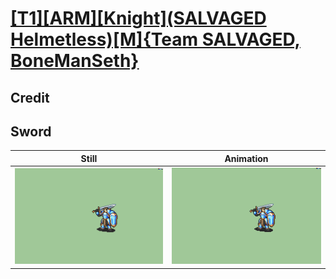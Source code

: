 # [\[T1\]\[ARM\]\[Knight\]\(SALVAGED Helmetless\)\[M\]{Team SALVAGED, BoneManSeth}](../)

## Credit


	
## Sword

| Still | Animation |
| :---: | :-------: |
| ![Sword still](./Sword_000.png) | ![Sword animation](./Sword.gif) |
